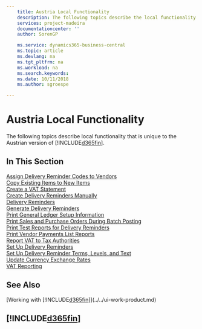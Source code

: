 ```yaml
---
    title: Austria Local Functionality
    description: The following topics describe the local functionality in the Austrian version of Business Central.
    services: project-madeira
    documentationcenter: ''
    author: SorenGP

    ms.service: dynamics365-business-central
    ms.topic: article
    ms.devlang: na
    ms.tgt_pltfrm: na
    ms.workload: na
    ms.search.keywords:
    ms.date: 10/11/2018
    ms.author: sgroespe

---
```

# Austria Local Functionality
The following topics describe local functionality that is unique to the Austrian version of [!INCLUDE[d365fin](../../includes/d365fin_md.md)].  

## In This Section  

[Assign Delivery Reminder Codes to Vendors](how-to-assign-delivery-reminder-codes-to-vendors.md)  
[Copy Existing Items to New Items](how-to-copy-existing-items-to-new-items.md)  
[Create a VAT Statement](how-to-create-a-vat-statement.md)  
[Create Delivery Reminders Manually](how-to-create-delivery-reminders-manually.md)  
[Delivery Reminders](delivery-reminders.md)  
[Generate Delivery Reminders](how-to-generate-delivery-reminders.md)  
[Print General Ledger Setup Information](how-to-print-general-ledger-setup-information.md)    
[Print Sales and Purchase Orders During Batch Posting](how-to-print-sales-and-purchase-orders-during-batch-posting.md)    
[Print Test Reports for Delivery Reminders](how-to-print-test-reports-for-delivery-reminders.md)  
[Print Vendor Payments List Reports](how-to-print-vendor-payments-list-reports.md)  
[Report VAT to Tax Authorities](../../finance-how-report-vat.md)  
[Set Up Delivery Reminders](how-to-set-up-delivery-reminders.md)  
[Set Up Delivery Reminder Terms, Levels, and Text](how-to-set-up-delivery-reminder-terms-levels-and-text.md)  
[Update Currency Exchange Rates](../../finance-how-update-currencies.md)    
[VAT Reporting](vat-reporting.md)

## See Also
[Working with [!INCLUDE[d365fin](../../includes/d365fin_md.md)]](../../ui-work-product.md)

## [!INCLUDE[d365fin](../../includes/free_trial_md.md)]  
